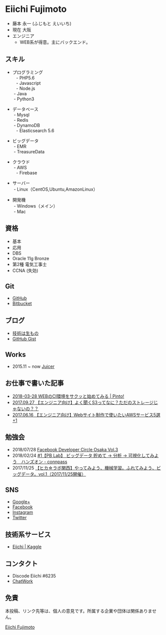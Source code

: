 Eiichi Fujimoto
===
- 藤本 永一 (ふじもと えいいち)
- 現在 大阪
- エンジニア
  - WEB系が得意。主にバックエンド。

スキル
---
- プログラミング  
    - PHP5.6  
    - Javascript  
    - Node.js  
    - Java  
    - Python3  
 
- データベース  
    - Mysql  
    - Redis  
    - DynamoDB  
    - Elasticsearch 5.6  

- ビッグデータ  
    - EMR  
    - TreasureData  

- クラウド  
    - AWS  
    - Firebase  

- サーバー  
    - Linux（CentOS,Ubuntu,AmazonLinux）  

- 開発機  
    - Windows（メイン）  
    - Mac  


資格
---
- 基本
- 応用
- DBS
- Oracle 11g Bronze
- 第2種 電気工事士
- CCNA (失効)


Git
---
- [GitHub](https://github.com/eiichi-worker) 
- [Bitbucket](https://bitbucket.org/eiichi-worker/)

ブログ
---
- [技術は生もの](http://blog.noraneko.work/)
- [GitHub Gist](https://gist.github.com/eiichi-worker)

Works
---
- 2015.11 ~ now [Juicer](https://juicer.cc/)


お仕事で書いた記事
---
- [2018-03-28 WEBのCI環境をサクッと始めてみる | Pinto!](https://service.plan-b.co.jp/blog/tech/10262/)
- [2017.09.27 【エンジニア向け】よく聞くS3ってなに？ただのストレージじゃないの？？](https://service.plan-b.co.jp/blog/creative/4981/)
- [2017.06.16 【エンジニア向け】Webサイト制作で使いたいAWSサービス5選+1](https://service.plan-b.co.jp/blog/creative/2287/)

勉強会
---
- 2018/07/28 [Facebook Developer Circle Osaka Vol.3](https://www.facebook.com/events/674526319553265/)
- 2018/02/24 [#1【PB Lab】 ビッグデータ 貯めて -> 分析 -> 可視化してみよう　ハンズオン - connpass](https://plan-b.connpass.com/event/78506/)
- 2017/11/25 [【ヒカ☆ラボ関西】やってみよう、機械学習。ふれてみよう、ビッグデータ。vol.1（2017/11/25開催）](https://career.levtech.jp/hikalab/event/detail/143/)

SNS
---
- [Google+](https://plus.google.com/+EiichiFujimoto)
- [Facebook](https://www.facebook.com/eiichi.fujimoto)
- [Instagram](https://www.instagram.com/f_eiichi/)
- [Twitter](https://twitter.com/EiichiCat)

技術系サービス
---
- [Eiichi | Kaggle](https://www.kaggle.com/eiichiworker)


コンタクト
---
- Discode Eiichi #6235
- [ChatWork](https://chatwork.com/Eiichi_Fujimoto)


免責
---
本投稿、リンク先等は、個人の意見です。所属する企業や団体は関係ありません。

<script type="text/javascript" src="https://platform.linkedin.com/badges/js/profile.js" async defer></script>
<div class="LI-profile-badge"  data-version="v1" data-size="medium" data-locale="ja_JP" data-type="horizontal" data-theme="light" data-vanity="eiichi-fujimoto-6b686b109"><a class="LI-simple-link" href='https://jp.linkedin.com/in/eiichi-fujimoto-6b686b109?trk=profile-badge'>Eiichi Fujimoto</a></div>

<!-- Global Site Tag (gtag.js) - Google Analytics -->
<script async src="https://www.googletagmanager.com/gtag/js?id=UA-107689012-1"></script>
<script>
  window.dataLayer = window.dataLayer || [];
  function gtag(){dataLayer.push(arguments);}
  gtag('js', new Date());

  gtag('config', 'UA-107689012-1');
</script>

